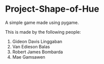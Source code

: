 # Project-Shape-of-Hue
A simple game made using pygame.

This is made by the following people:
1. Gideon Davis Linggaban
2. Van Edieson Balas
4. Robert James Bombarda
5. Mae Gamsawen

